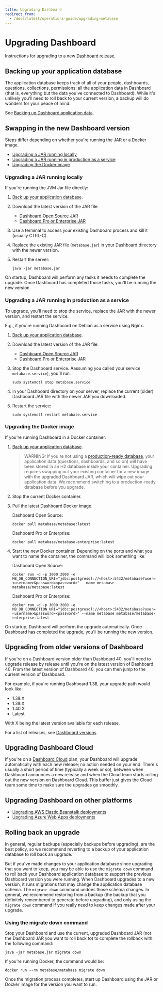```yaml
---
title: Upgrading Dashboard
redirect_from:
  - /docs/latest/operations-guide/upgrading-metabase
---
```


# Upgrading Dashboard

Instructions for upgrading to a new [Dashboard release](../releases.md).

## Backing up your application database

The application database keeps track of all of your people, dashboards, questions, collections, permissions: all the application data in Dashboard (that is, everything but the data you've connected to Dashboard). While it's unlikely you'll need to roll back to your current version, a backup will do wonders for your peace of mind.

See [Backing up Dashboard application data](backing-up-metabase-application-data.md).

## Swapping in the new Dashboard version

Steps differ depending on whether you're running the JAR or a Docker image.

- [Upgrading a JAR running locally](#upgrading-a-jar-running-locally)
- [Upgrading a JAR running in production as a service](#upgrading-a-jar-running-in-production-as-a-service)
- [Upgrading the Docker image](#upgrading-the-docker-image)

### Upgrading a JAR running locally

If you're running the JVM Jar file directly:

1. [Back up your application database](backing-up-metabase-application-data.md).

2. Download the latest version of the JAR file:

   - [Dashboard Open Source JAR](https://www.metabase.com/start/oss/jar)
   - [Dashboard Pro or Enterprise JAR](https://downloads.metabase.com/enterprise/latest/metabase.jar)

3. Use a terminal to access your existing Dashboard process and kill it (usually CTRL-C).

4. Replace the existing JAR file (`metabase.jar`) in your Dashboard directory with the newer version.

5. Restart the server:

   ```
   java -jar metabase.jar
   ```

On startup, Dashboard will perform any tasks it needs to complete the upgrade. Once Dashboard has completed those tasks, you'll be running the new version.

### Upgrading a JAR running in production as a service

To upgrade, you'll need to stop the service, replace the JAR with the newer version, and restart the service.

E.g., if you're running Dashboard on Debian as a service using Nginx.

1. [Back up your application database](backing-up-metabase-application-data.md).

2. Download the latest version of the JAR file:

   - [Dashboard Open Source JAR](https://www.metabase.com/start/oss/jar)
   - [Dashboard Pro or Enterprise JAR](https://downloads.metabase.com/enterprise/latest/metabase.jar)

3. Stop the Dashboard service. Aassuming you called your service `metabase.service`), you'll run:

   ```
   sudo systemctl stop metabase.service
   ```

4. In your Dashboard directory on your server, replace the current (older) Dashboard JAR file with the newer JAR you downloaded.

5. Restart the service:

   ```
   sudo systemctl restart metabase.service
   ```

### Upgrading the Docker image

If you're running Dashboard in a Docker container:

1. [Back up your application database](backing-up-metabase-application-data.md).

   > WARNING: If you're not using a [production-ready database](migrating-from-h2.md), your application data (questions, dashboards, and so on) will have been stored in an H2 database _inside_ your container. Upgrading requires swapping out your existing container for a new image with the upgraded Dashboard JAR, which will wipe out your application data. We recommend switching to a production-ready database before you upgrade.

2. Stop the current Docker container.

3. Pull the latest Dashboard Docker image.

   Dashboard Open Source:

   ```
   docker pull metabase/metabase:latest
   ```

   Dashboard Pro or Enterprise:

   ```
   docker pull metabase/metabase-enterprise:latest
   ```

4. Start the new Docker container. Depending on the ports and what you want to name the container, the command will look something like:

   Dashboard Open Source:

   ```
   docker run -d -p 3000:3000 -e MB_DB_CONNECTION_URI="jdbc:postgresql://<host>:5432/metabase?user=<username>&password=<password>" --name metabase metabase/metabase:latest
   ```

   Dashboard Pro or Enterprise:

   ```
   docker run -d -p 3000:3000 -e MB_DB_CONNECTION_URI="jdbc:postgresql://<host>:5432/metabase?user=<username>&password=<password>" --name metabase metabase/metabase-enterprise:latest
   ```

On startup, Dashboard will perform the upgrade automatically. Once Dashboard has completed the upgrade, you'll be running the new version.

## Upgrading from older versions of Dashboard

If you're on a Dashboard version older than Dashboard 40, you'll need to upgrade release by release until you're on the latest version of Dashboard 40. From the latest version of Dashboard 40, you can then jump to the current version of Dashboard.

For example, if you're running Dashboard 1.38, your upgrade path would look like:

- 1.38.X
- 1.39.X
- 1.40.X
- Latest 

With X being the latest version available for each release.

For a list of releases, see [Dashboard versions](../releases.md).

## Upgrading Dashboard Cloud

If you're on a [Dashboard Cloud](https://www.metabase.com/pricing) plan, your Dashboard will upgrade automatically with each new release; no action needed on your end. There's usually a short period of time (typically a week or so), between when Dashboard announces a new release and when the Cloud team starts rolling out the new version on Dashboard Cloud. This buffer just gives the Cloud team some time to make sure the upgrades go smoothly.

## Upgrading Dashboard on other platforms

- [Upgrading AWS Elastic Beanstalk deployments](running-metabase-on-elastic-beanstalk.md#deploying-new-versions-of-metabase-on-elastic-beanstalk)
- [Upgrading Azure Web Apps deployments](running-metabase-on-azure.md#additional-configurations)

## Rolling back an upgrade

In general, regular backups (especially backups before upgrading), are the best policy, so we recommend reverting to a backup of your application database to roll back an upgrade.

But if you've made changes to your application database since upgrading that you want to keep, you may be able to use the `migrate down` command to roll back your Dashboard application database to support the previous Dashboard version you were running. When Dashboard upgrades to a new version, it runs migrations that may change the application database schema. The `migrate down` command undoes those schema changes. In general, we recommend restoring from a backup (the backup that you definitely remembered to generate before upgrading), and only using the `migrate down` command if you really need to keep changes made after your upgrade.

### Using the migrate down command

Stop your Dashboard and use the current, upgraded Dashboard JAR (not the Dashboard JAR you want to roll back to) to complete the rollback with the following command:

```
java -jar metabase.jar migrate down
```

If you're running Docker, the command would be:

```
docker run --rm metabase/metabase migrate down
```

Once the migration process completes, start up Dashboard using the JAR or Docker image for the version you want to run.

